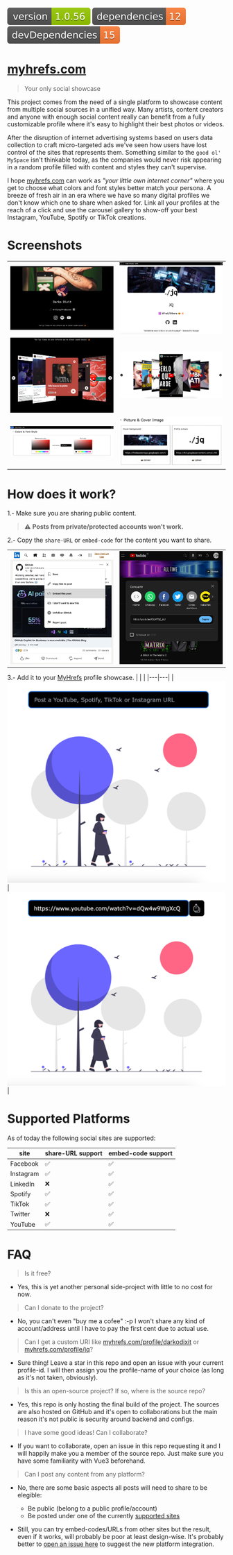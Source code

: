 <img src=".ci_badges/npm-version-badge.svg" /> <img src=".ci_badges/npm-dependencies-badge.svg" /> <img src=".ci_badges/npm-devdependencies-badge.svg" />

# [myhrefs.com](https://myrefs.com)
> Your only social showcase

This project comes from the need of a single platform to showcase content from multiple social sources in a unified way.
Many artists, content creators and anyone with enough social content really can benefit from a fully customizable profile where it's easy to highlight their best photos or videos.

After the disruption of internet advertising systems based on users data collection to craft micro-targeted ads we've seen how users have lost control of the sites that represents them. Something similar to the `good ol' MySpace` isn't thinkable today, as the companies would never risk appearing in a random profile filled with content and styles they can't supervise.

I hope [myhrefs.com](https://myrefs.com) can work as _"your little own internet corner"_ where you get to choose what colors and font styles better match your persona. A breeze of fresh air in an era where we have so many digital profiles we don't know which one to share when asked for. Link all your profiles at the reach of a click and use the carousel gallery to show-off your best Instagram, YouTube, Spotify or TikTok creations.

# Screenshots

|   |   |
|---|---|
| ![demo_public_profile](demo_imgs/demo_public_profile.png) | ![demo_own_profile](demo_imgs/demo_own_profile.png) |
| ![demo_carousel1](demo_imgs/demo_carousel1.png) | ![demo_carousel2](demo_imgs/demo_carousel2.png) |
| ![demo_edit_style](demo_imgs/demo_edit_style.png) | ![demo_edit_imgs](demo_imgs/demo_edit_imgs.png) |

# How does it work?

1.- Make sure you are sharing public content.
> ⚠️ **Posts from private/protected accounts won't work.**

2.- Copy the `share-URL` or `embed-code` for the content you want to share.

|   |   |
|---|---|
| ![demo_post_input1](demo_imgs/demo_share_linkedin.png) | ![demo_post_input2](demo_imgs/demo_share_youtube.png) |

3.- Add it to your [MyHrefs](https://myhrefs.com) profile showcase.
|   |   |
|---|---|
| ![demo_post_input1](demo_imgs/demo_post_input1.png) | ![demo_post_input2](demo_imgs/demo_post_input2.png) |

# Supported Platforms

As of today the following social sites are supported:

| site | share-URL support | embed-code support |
|---|---|---|
| Facebook | ✅ | ✅ |
| Instagram | ✅ | ✅ |
| LinkedIn | ❌ | ✅ |
| Spotify | ✅ | ✅ |
| TikTok | ✅ | ✅ |
| Twitter | ❌ | ✅ |
| YouTube | ✅ | ✅ |

# FAQ

> Is it free?
- Yes, this is yet another personal side-project with little to no cost for now.

> Can I donate to the project?
- No, you can't even "buy me a cofee" :-p I won't share any kind of account/address until I have to pay the first cent due to actual use.

> Can I get a custom URI like [myhrefs.com/profile/darkodixit](https://myhrefs.com/profile/darkodixit) or [myhrefs.com/profile/jq](https://myhrefs.com/profile/jq)?
- Sure thing! Leave a star in this repo and open an issue with your current profile-id. I will then assign you the profile-name of your choice (as long as it's not taken, obviously).

> Is this an open-source project? If so, where is the source repo?
- Yes, this repo is only hosting the final build of the project. The sources are also hosted on GitHub and it's open to collaborations but the main reason it's not public is security around backend and configs.

> I have some good ideas! Can I collaborate?
- If you want to collaborate, open an issue in this repo requesting it and I will happily make you a member of the source repo. Just make sure you have some familiarity with Vue3 beforehand.

> Can I post any content from any platform?
- No, there are some basic aspects all posts will need to share to be elegible:
    * Be public (belong to a public profile/account)
    * Be posted under one of the currently [supported sites](#supported-platforms)

- Still, you can try embed-codes/URLs from other sites but the result, even if it works, will probably be poor at least design-wise. It's probably better to [open an issue here](https://github.com/yeikiu/myhrefs-site/issues) to suggest the new platform integration.
